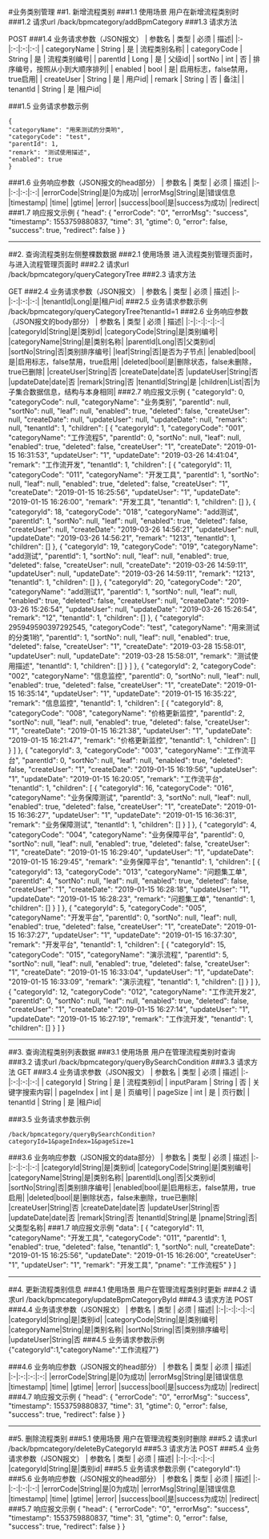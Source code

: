 #业务类别管理
##1. 新增流程类别
###1.1 使用场景
用户在新增流程类别时
###1.2 请求url
    /back/bpmcategory/addBpmCategory
###1.3 请求方法

POST
###1.4 业务请求参数（JSON报文）
| 参数名        | 类型          | 必须  | 描述|
|:-|:-:|:-:|:-:|
| categoryName | String | 是 | 流程类别名称|
| categoryCode | String | 是 | 流程类别编号|
| parentId | Long | 是 | 父级id|
| sortNo | int | 否 | 排序编号，按照从小到大顺序排列|
| enabled | bool | 是| 启用标志，false禁用，true启用|
| createUser | String | 是 | 用户id|
| remark | String | 否 | 备注|
| tenantId | String | 是 |租户id|

###1.5 业务请求参数示例
	
	{
	"categoryName": "用来测试的分类哟",
	"categoryCode": "test",
	"parentId": 1,
	"remark": "测试使用描述",
	"enabled": true
    }
###1.6 业务响应参数（JSON报文的head部分）
| 参数名        | 类型          | 必须  | 描述|
|:-|:-:|:-:|:-:|
|errorCode|String|是|0为成功|
|errorMsg|String|是|错误信息
|timestamp|
|time|
|gtime|
|error|
|success|bool|是|success为成功|
|redirect|
###1.7 响应报文示例
	{
    "head": {
        "errorCode": "0",
        "errorMsg": "success",
        "timestamp": 1553759880837,
        "time": 31,
        "gtime": 0,
        "error": false,
        "success": true,
        "redirect": false
    	}
    }

----------
##2. 查询流程类别左侧整棵数数据
###2.1 使用场景
进入流程类别管理页面时，与进入流程管理页面时
###2.2 请求url
    /back/bpmcategory/queryCategoryTree
###2.3 请求方法

GET
###2.4 业务请求参数（JSON报文）
| 参数名        | 类型          | 必须  | 描述|
|:-|:-:|:-:|:-:|
|tenantId|Long|是|租户id|
###2.5 业务请求参数示例
	/back/bpmcategory/queryCategoryTree?tenantId=1
###2.6 业务响应参数（JSON报文的body部分）
| 参数名        | 类型          | 必须  | 描述|
|:-|:-:|:-:|:-:|
|categoryId|String|是|类别id|
|categoryCode|String|是|类别编号|
|categoryName|String|是|类别名称|
|parentId|Long|否|父类别id|
|sortNo|String|否|类别排序编号|
|leaf|String|否|是否为子节点|
|enabled|bool|是|启用标志，false禁用，true启用|
|deleted|bool|是|删除状态，false未删除，true已删除|
|createUser|String|否
|createDate|date|否
|updateUser|String|否
|updateDate|date|否
|remark|String|否
|tenantId|String|是
|children|List|否|为子集合数据信息，结构与本身相同|
###2.7 响应报文示例
	{
        "categoryId": 0,
        "categoryCode": null,
        "categoryName": "业务类别",
        "parentId": null,
        "sortNo": null,
        "leaf": null,
        "enabled": true,
        "deleted": false,
        "createUser": null,
        "createDate": null,
        "updateUser": null,
        "updateDate": null,
        "remark": null,
        "tenantId": 1,
        "children": [
            {
                "categoryId": 1,
                "categoryCode": "001",
                "categoryName": "工作流程5",
                "parentId": 0,
                "sortNo": null,
                "leaf": null,
                "enabled": true,
                "deleted": false,
                "createUser": "1",
                "createDate": "2019-01-15 16:31:53",
                "updateUser": "1",
                "updateDate": "2019-03-26 14:41:04",
                "remark": "工作流开发",
                "tenantId": 1,
                "children": [
                    {
                        "categoryId": 11,
                        "categoryCode": "011",
                        "categoryName": "开发工具",
                        "parentId": 1,
                        "sortNo": null,
                        "leaf": null,
                        "enabled": true,
                        "deleted": false,
                        "createUser": "1",
                        "createDate": "2019-01-15 16:25:56",
                        "updateUser": "1",
                        "updateDate": "2019-01-15 16:26:00",
                        "remark": "开发工具",
                        "tenantId": 1,
                        "children": []
                    },
                    {
                        "categoryId": 18,
                        "categoryCode": "018",
                        "categoryName": "add测试",
                        "parentId": 1,
                        "sortNo": null,
                        "leaf": null,
                        "enabled": true,
                        "deleted": false,
                        "createUser": null,
                        "createDate": "2019-03-26 14:56:21",
                        "updateUser": null,
                        "updateDate": "2019-03-26 14:56:21",
                        "remark": "1213",
                        "tenantId": 1,
                        "children": []
                    },
                    {
                        "categoryId": 19,
                        "categoryCode": "019",
                        "categoryName": "add测试",
                        "parentId": 1,
                        "sortNo": null,
                        "leaf": null,
                        "enabled": true,
                        "deleted": false,
                        "createUser": null,
                        "createDate": "2019-03-26 14:59:11",
                        "updateUser": null,
                        "updateDate": "2019-03-26 14:59:11",
                        "remark": "1213",
                        "tenantId": 1,
                        "children": []
                    },
                    {
                        "categoryId": 20,
                        "categoryCode": "20",
                        "categoryName": "add测试1",
                        "parentId": 1,
                        "sortNo": null,
                        "leaf": null,
                        "enabled": true,
                        "deleted": false,
                        "createUser": null,
                        "createDate": "2019-03-26 15:26:54",
                        "updateUser": null,
                        "updateDate": "2019-03-26 15:26:54",
                        "remark": "12",
                        "tenantId": 1,
                        "children": []
                    },
                    {
                        "categoryId": 295949590397292545,
                        "categoryCode": "test",
                        "categoryName": "用来测试的分类1哟",
                        "parentId": 1,
                        "sortNo": null,
                        "leaf": null,
                        "enabled": true,
                        "deleted": false,
                        "createUser": "1",
                        "createDate": "2019-03-28 15:58:01",
                        "updateUser": null,
                        "updateDate": "2019-03-28 15:58:01",
                        "remark": "测试使用描述",
                        "tenantId": 1,
                        "children": []
                    }
                ]
            },
            {
                "categoryId": 2,
                "categoryCode": "002",
                "categoryName": "信息监控",
                "parentId": 0,
                "sortNo": null,
                "leaf": null,
                "enabled": true,
                "deleted": false,
                "createUser": "1",
                "createDate": "2019-01-15 16:35:14",
                "updateUser": "1",
                "updateDate": "2019-01-15 16:35:22",
                "remark": "信息监控",
                "tenantId": 1,
                "children": [
                    {
                        "categoryId": 8,
                        "categoryCode": "008",
                        "categoryName": "价格更新监控",
                        "parentId": 2,
                        "sortNo": null,
                        "leaf": null,
                        "enabled": true,
                        "deleted": false,
                        "createUser": "1",
                        "createDate": "2019-01-15 16:21:38",
                        "updateUser": "1",
                        "updateDate": "2019-01-15 16:21:47",
                        "remark": "价格更新监控",
                        "tenantId": 1,
                        "children": []
                    }
                ]
            },
            {
                "categoryId": 3,
                "categoryCode": "003",
                "categoryName": "工作流平台",
                "parentId": 0,
                "sortNo": null,
                "leaf": null,
                "enabled": true,
                "deleted": false,
                "createUser": "1",
                "createDate": "2019-01-15 16:19:56",
                "updateUser": "1",
                "updateDate": "2019-01-15 16:20:05",
                "remark": "工作流平台",
                "tenantId": 1,
                "children": [
                    {
                        "categoryId": 16,
                        "categoryCode": "016",
                        "categoryName": "业务保障测试",
                        "parentId": 3,
                        "sortNo": null,
                        "leaf": null,
                        "enabled": true,
                        "deleted": false,
                        "createUser": "1",
                        "createDate": "2019-01-15 16:36:27",
                        "updateUser": "1",
                        "updateDate": "2019-01-15 16:36:31",
                        "remark": "业务保障测试",
                        "tenantId": 1,
                        "children": []
                    }
                ]
            },
            {
                "categoryId": 4,
                "categoryCode": "004",
                "categoryName": "业务保障平台",
                "parentId": 0,
                "sortNo": null,
                "leaf": null,
                "enabled": true,
                "deleted": false,
                "createUser": "1",
                "createDate": "2019-01-15 16:29:40",
                "updateUser": "1",
                "updateDate": "2019-01-15 16:29:45",
                "remark": "业务保障平台",
                "tenantId": 1,
                "children": [
                    {
                        "categoryId": 13,
                        "categoryCode": "013",
                        "categoryName": "问题集工单",
                        "parentId": 4,
                        "sortNo": null,
                        "leaf": null,
                        "enabled": true,
                        "deleted": false,
                        "createUser": "1",
                        "createDate": "2019-01-15 16:28:18",
                        "updateUser": "1",
                        "updateDate": "2019-01-15 16:28:23",
                        "remark": "问题集工单",
                        "tenantId": 1,
                        "children": []
                    }
                ]
            },
            {
                "categoryId": 5,
                "categoryCode": "005",
                "categoryName": "开发平台",
                "parentId": 0,
                "sortNo": null,
                "leaf": null,
                "enabled": true,
                "deleted": false,
                "createUser": "1",
                "createDate": "2019-01-15 16:37:27",
                "updateUser": "1",
                "updateDate": "2019-01-15 16:37:30",
                "remark": "开发平台",
                "tenantId": 1,
                "children": [
                    {
                        "categoryId": 15,
                        "categoryCode": "015",
                        "categoryName": "演示流程",
                        "parentId": 5,
                        "sortNo": null,
                        "leaf": null,
                        "enabled": true,
                        "deleted": false,
                        "createUser": "1",
                        "createDate": "2019-01-15 16:33:04",
                        "updateUser": "1",
                        "updateDate": "2019-01-15 16:33:09",
                        "remark": "演示流程",
                        "tenantId": 1,
                        "children": []
                    }
                ]
            },
            {
                "categoryId": 12,
                "categoryCode": "012",
                "categoryName": "工作流开发2",
                "parentId": 0,
                "sortNo": null,
                "leaf": null,
                "enabled": true,
                "deleted": false,
                "createUser": "1",
                "createDate": "2019-01-15 16:27:14",
                "updateUser": "1",
                "updateDate": "2019-01-15 16:27:19",
                "remark": "工作流开发",
                "tenantId": 1,
                "children": []
            }
        ]
    }

----------
##3. 查询流程类别列表数据
###3.1 使用场景
用户在管理流程类别时查询
###3.2 请求url
    /back/bpmcategory/queryBySearchCondition
###3.3 请求方法
GET
###3.4 业务请求参数（JSON报文）
| 参数名        | 类型          | 必须  | 描述|
|:-|:-:|:-:|:-:|
| categoryId | String | 是 | 流程类别id|
| inputParam | String | 否 | 关键字搜索内容|
| pageIndex | int | 是 | 页编号|
| pageSize | int | 是 | 页行数|
| tenantId | String | 是 |租户id|

###3.5 业务请求参数示例
	
	/back/bpmcategory/queryBySearchCondition?categoryId=1&pageIndex=1&pageSize=1
###3.6 业务响应参数（JSON报文的data部分）
| 参数名        | 类型          | 必须  | 描述|
|:-|:-:|:-:|:-:|
|categoryId|String|是|类别id|
|categoryCode|String|是|类别编号|
|categoryName|String|是|类别名称|
|parentId|Long|否|父类别id|
|sortNo|String|否|类别排序编号|
|enabled|bool|是|启用标志，false禁用，true启用|
|deleted|bool|是|删除状态，false未删除，true已删除|
|createUser|String|否
|createDate|date|否
|updateUser|String|否
|updateDate|date|否
|remark|String|否
|tenantId|String|是
|pname|String|否|父类型名称|
###1.7 响应报文示例
	"data": [
            {
                "categoryId": 11,
                "categoryName": "开发工具",
                "categoryCode": "011",
                "parentId": 1,
                "enabled": true,
                "deleted": false,
                "tenantId": 1,
                "sortNo": null,
                "createDate": "2019-01-15 16:25:56",
                "updateDate": "2019-01-15 16:26:00",
                "createUser": "1",
                "updateUser": "1",
                "remark": "开发工具",
                "pname": "工作流程5"
            }
        ]

----------
##4. 更新流程类别信息
###4.1 使用场景
用户在管理流程类别时更新
###4.2 请求url
    /back/bpmcategory/updateBpmCategoryById
###4.3 请求方法
POST
###4.4 业务请求参数（JSON报文）
| 参数名        | 类型          | 必须  | 描述|
|:-|:-:|:-:|:-:|
|categoryId|String|是|类别id|
|categoryCode|String|是|类别编号|
|categoryName|String|是|类别名称|
|sortNo|String|否|类别排序编号|
|updateUser|String|否
###4.5 业务请求参数示例
	{"categoryId":1,"categoryName":"工作流程7"}
	
###4.6 业务响应参数（JSON报文的head部分）
| 参数名        | 类型          | 必须  | 描述|
|:-|:-:|:-:|:-:|
|errorCode|String|是|0为成功|
|errorMsg|String|是|错误信息
|timestamp|
|time|
|gtime|
|error|
|success|bool|是|success为成功|
|redirect|
###4.7 响应报文示例
	{
    "head": {
        "errorCode": "0",
        "errorMsg": "success",
        "timestamp": 1553759880837,
        "time": 31,
        "gtime": 0,
        "error": false,
        "success": true,
        "redirect": false
    	}
    }

----------
##5. 删除流程类别
###5.1 使用场景
用户在管理流程类别时删除
###5.2 请求url
    /back/bpmcategory/deleteByCategoryId
###5.3 请求方法
POST
###5.4 业务请求参数（JSON报文）
| 参数名        | 类型          | 必须  | 描述|
|:-|:-:|:-:|:-:|
|categoryId|String|是|类别id|
###5.5 业务请求参数示例
	{"categoryId":1}
###5.6 业务响应参数（JSON报文的head部分）
| 参数名        | 类型          | 必须  | 描述|
|:-|:-:|:-:|:-:|
|errorCode|String|是|0为成功|
|errorMsg|String|是|错误信息
|timestamp|
|time|
|gtime|
|error|
|success|bool|是|success为成功|
|redirect|
###5.7 响应报文示例
	{
    "head": {
        "errorCode": "0",
        "errorMsg": "success",
        "timestamp": 1553759880837,
        "time": 31,
        "gtime": 0,
        "error": false,
        "success": true,
        "redirect": false
    	}
    }
